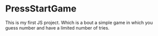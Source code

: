 # PressStartGame
This is my first JS project. Which is a bout a simple game in which you guess number and have a limited number of tries.
